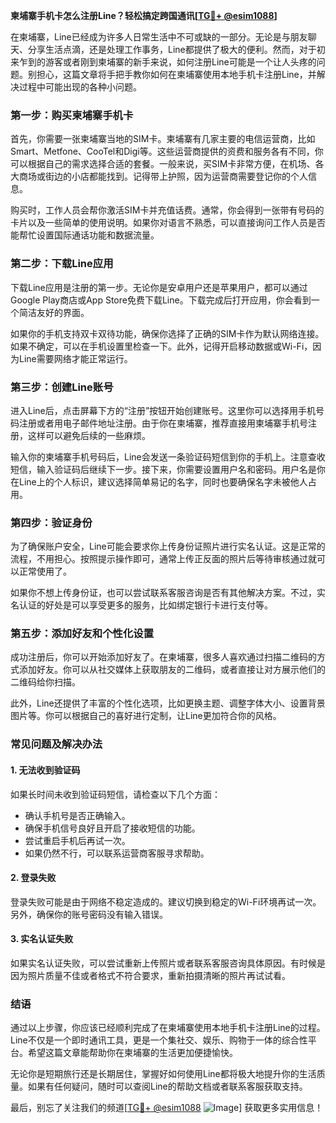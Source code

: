 **柬埔寨手机卡怎么注册Line？轻松搞定跨国通讯[[TG💪+ @esim1088](https://t.me/s/esim1088)]**

在柬埔寨，Line已经成为许多人日常生活中不可或缺的一部分。无论是与朋友聊天、分享生活点滴，还是处理工作事务，Line都提供了极大的便利。然而，对于初来乍到的游客或者刚到柬埔寨的新手来说，如何注册Line可能是一个让人头疼的问题。别担心，这篇文章将手把手教你如何在柬埔寨使用本地手机卡注册Line，并解决过程中可能出现的各种小问题。

### **第一步：购买柬埔寨手机卡**

首先，你需要一张柬埔寨当地的SIM卡。柬埔寨有几家主要的电信运营商，比如Smart、Metfone、CooTel和Digi等。这些运营商提供的资费和服务各有不同，你可以根据自己的需求选择合适的套餐。一般来说，买SIM卡非常方便，在机场、各大商场或街边的小店都能找到。记得带上护照，因为运营商需要登记你的个人信息。

购买时，工作人员会帮你激活SIM卡并充值话费。通常，你会得到一张带有号码的卡片以及一些简单的使用说明。如果你对语言不熟悉，可以直接询问工作人员是否能帮忙设置国际通话功能和数据流量。

### **第二步：下载Line应用**

下载Line应用是注册的第一步。无论你是安卓用户还是苹果用户，都可以通过Google Play商店或App Store免费下载Line。下载完成后打开应用，你会看到一个简洁友好的界面。

如果你的手机支持双卡双待功能，确保你选择了正确的SIM卡作为默认网络连接。如果不确定，可以在手机设置里检查一下。此外，记得开启移动数据或Wi-Fi，因为Line需要网络才能正常运行。

### **第三步：创建Line账号**

进入Line后，点击屏幕下方的“注册”按钮开始创建账号。这里你可以选择用手机号码注册或者用电子邮件地址注册。由于你在柬埔寨，推荐直接用柬埔寨手机号注册，这样可以避免后续的一些麻烦。

输入你的柬埔寨手机号码后，Line会发送一条验证码短信到你的手机上。注意查收短信，输入验证码后继续下一步。接下来，你需要设置用户名和密码。用户名是你在Line上的个人标识，建议选择简单易记的名字，同时也要确保名字未被他人占用。

### **第四步：验证身份**

为了确保账户安全，Line可能会要求你上传身份证照片进行实名认证。这是正常的流程，不用担心。按照提示操作即可，通常上传正反面的照片后等待审核通过就可以正常使用了。

如果你不想上传身份证，也可以尝试联系客服咨询是否有其他解决方案。不过，实名认证的好处是可以享受更多的服务，比如绑定银行卡进行支付等。

### **第五步：添加好友和个性化设置**

成功注册后，你可以开始添加好友了。在柬埔寨，很多人喜欢通过扫描二维码的方式添加好友。你可以从社交媒体上获取朋友的二维码，或者直接让对方展示他们的二维码给你扫描。

此外，Line还提供了丰富的个性化选项，比如更换主题、调整字体大小、设置背景图片等。你可以根据自己的喜好进行定制，让Line更加符合你的风格。

### **常见问题及解决办法**

#### **1. 无法收到验证码**
如果长时间未收到验证码短信，请检查以下几个方面：
- 确认手机号是否正确输入。
- 确保手机信号良好且开启了接收短信的功能。
- 尝试重启手机后再试一次。
- 如果仍然不行，可以联系运营商客服寻求帮助。

#### **2. 登录失败**
登录失败可能是由于网络不稳定造成的。建议切换到稳定的Wi-Fi环境再试一次。另外，确保你的账号密码没有输入错误。

#### **3. 实名认证失败**
如果实名认证失败，可以尝试重新上传照片或者联系客服咨询具体原因。有时候是因为照片质量不佳或者格式不符合要求，重新拍摄清晰的照片再试试看。

### **结语**

通过以上步骤，你应该已经顺利完成了在柬埔寨使用本地手机卡注册Line的过程。Line不仅是一个即时通讯工具，更是一个集社交、娱乐、购物于一体的综合性平台。希望这篇文章能帮助你在柬埔寨的生活更加便捷愉快。

无论你是短期旅行还是长期居住，掌握好如何使用Line都将极大地提升你的生活质量。如果有任何疑问，随时可以查阅Line的帮助文档或者联系客服获取支持。

最后，别忘了关注我们的频道[[TG💪+ @esim1088](https://t.me/s/esim1088) ![Image](https://i.postimg.cc/4NQfJmqS/Snipaste-2025-05-13-00-14-12.png)] 获取更多实用信息！